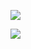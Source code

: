 ![](https://www.nta.go.jp/tmp/161cdc34-39cd-4dc2-a311-7607244f6faf/images/3c6dbf5e48126bc72371efce374e6dd58fe389b5ea7d81e2efc322e74b30149a.jpg)

![](https://www.nta.go.jp/tmp/161cdc34-39cd-4dc2-a311-7607244f6faf/images/9e5dbc7a99841f1e7357b918897bbe21ae4e44aa51d95629e5eb5a28948f900f.jpg)